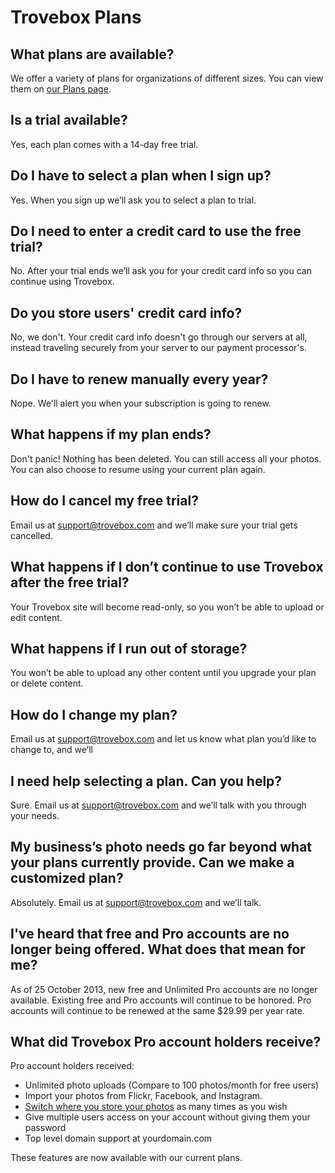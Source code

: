 # Trovebox Plans

## What plans are available?
We offer a variety of plans for organizations of different sizes. You can view them on <a href="https://trovebox.com/plans">our Plans page</a>.

## Is a trial available?
Yes, each plan comes with a 14-day free trial.

## Do I have to select a plan when I sign up?
Yes. When you sign up we’ll ask you to select a plan to trial.

## Do I need to enter a credit card to use the free trial?
No. After your trial ends we’ll ask you for your credit card info so you can continue using Trovebox.

## Do you store users' credit card info?
No, we don't. Your credit card info doesn't go through our servers at all, instead traveling securely from your server to our payment processor's.

## Do I have to renew manually every year?
Nope. We'll alert you when your subscription is going to renew.

## What happens if my plan ends?
Don't panic! Nothing has been deleted. You can still access all your photos. You can also choose to resume using your current plan again.

## How do I cancel my free trial?
Email us at <a href="mailto:support@trovebox.com">support@trovebox.com</a> and we’ll make sure your trial gets cancelled.

## What happens if I don’t continue to use Trovebox after the free trial?
Your Trovebox site will become read-only, so you won’t be able to upload or edit content.

## What happens if I run out of storage?
You won’t be able to upload any other content until you upgrade your plan or delete content.

## How do I change my plan?
Email us at <a href="mailto:support@trovebox.com">support@trovebox.com</a> and let us know what plan you’d like to change to, and we’ll 

## I need help selecting a plan. Can you help?
Sure. Email us at <a href="mailto:support@trovebox.com">support@trovebox.com</a> and we’ll talk with you through your needs.

## My business’s photo needs go far beyond what your plans currently provide. Can we make a customized plan?
Absolutely. Email us at <a href="mailto:support@trovebox.com">support@trovebox.com</a> and we’ll talk.

## I've heard that free and Pro accounts are no longer being offered. What does that mean for me?
As of 25 October 2013, new free and Unlimited Pro accounts are no longer available. Existing free and Pro accounts will continue to be honored. Pro accounts will continue to be renewed at the same $29.99 per year rate.

## What did Trovebox Pro account holders receive?
Pro account holders received:

* Unlimited photo uploads (Compare to 100 photos/month for free users)
* Import your photos from Flickr, Facebook, and Instagram.
* <a href="https://trovebox.com/migrate">Switch where you store your photos</a> as many times as you wish
* Give multiple users access on your account without giving them your password
* Top level domain support at yourdomain.com

These features are now available with our current plans.
